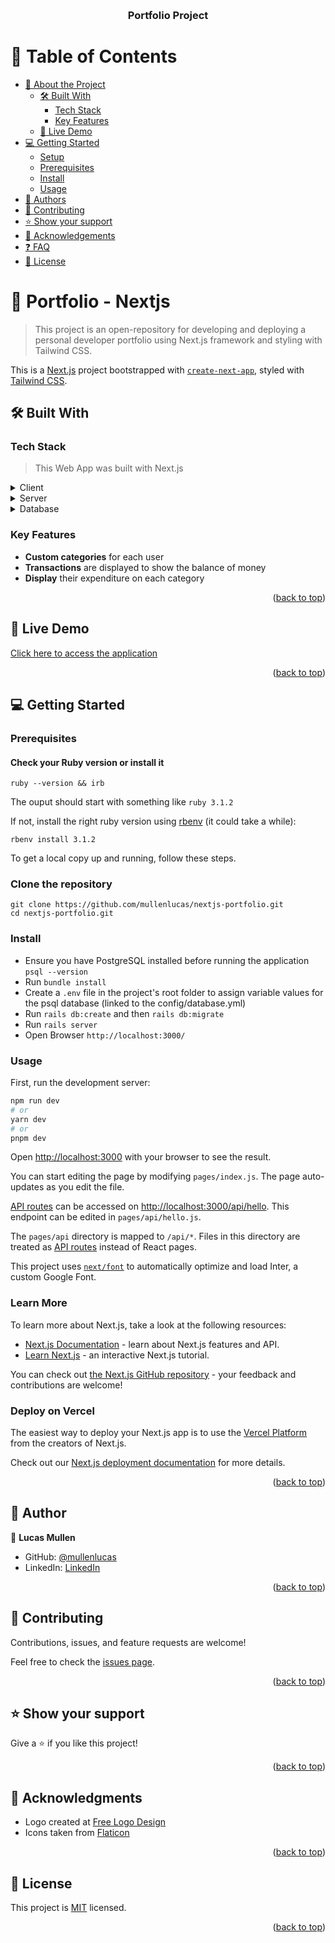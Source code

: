 <a name="readme-top"></a>

<div align="center">
  <!-- <img src="steerling-logo.png" alt="logo" width="240"  height="auto" /> -->
  <br/>
  <h3><b>Portfolio Project</b></h3>
</div>

# 📗 Table of Contents

- [📖 About the Project](#about-project)
  - [🛠 Built With](#built-with)
    - [Tech Stack](#tech-stack)
    - [Key Features](#key-features)
  - [🚀 Live Demo](#live-demo)
- [💻 Getting Started](#getting-started)
  - [Setup](#setup)
  - [Prerequisites](#prerequisites)
  - [Install](#install)
  - [Usage](#usage)
- [👥 Authors](#authors)
- [🤝 Contributing](#contributing)
- [⭐️ Show your support](#support)
- [🙏 Acknowledgements](#acknowledgements)
- [❓ FAQ](#faq)
- [📝 License](#license)

# 📖 Portfolio - Nextjs <a name="about-project"></a>

> This project is an open-repository for developing and deploying a personal developer portfolio using Next.js framework and styling with Tailwind CSS.

This is a [Next.js](https://nextjs.org/) project bootstrapped with [`create-next-app`](https://github.com/vercel/next.js/tree/canary/packages/create-next-app), styled with [Tailwind CSS](https://tailwindcss.com/docs/guides/nextjs).

## 🛠 Built With <a name="built-with"></a>

### Tech Stack <a name="tech-stack"></a>

> This Web App was built with Next.js

<details>
  <summary>Client</summary>
  <ul>
    <li><a href="https://www.ruby-lang.org/en/">Ruby</a></li>
  </ul>
</details>

<details>
  <summary>Server</summary>
  <ul>
    <li><a href="https://rubyonrails.org/">Rails</a></li>
  </ul>
</details>

<details>
<summary>Database</summary>
  <ul>
    <li><a href="https://www.postgresql.org/">PostgreSQL</a></li>
  </ul>
</details>

<!-- Features -->

### Key Features <a name="key-features"></a>

- **Custom categories** for each user
- **Transactions** are displayed to show the balance of money
- **Display** their expenditure on each category

<p align="right">(<a href="#readme-top">back to top</a>)</p>

## 🚀 Live Demo <a name="live-demo"></a>

[Click here to access the application](https://steerling.onrender.com/)

<!-- - [Live Demo Link](https://yourdeployedapplicationlink.com) -->

<p align="right">(<a href="#readme-top">back to top</a>)</p>

## 💻 Getting Started <a name="getting-started"></a>

### Prerequisites

#### Check your Ruby version or install it

```shell
ruby --version && irb
```

The ouput should start with something like `ruby 3.1.2`

If not, install the right ruby version using [rbenv](https://github.com/rbenv/rbenv) (it could take a while):

```shell
rbenv install 3.1.2
```

To get a local copy up and running, follow these steps.

### Clone the repository

```shell
git clone https://github.com/mullenlucas/nextjs-portfolio.git
cd nextjs-portfolio.git
```

### Install

- Ensure you have PostgreSQL installed before running the application `psql --version`
- Run `bundle install`
- Create a `.env` file in the project's root folder to assign variable values for the psql database (linked to the config/database.yml)
- Run `rails db:create` and then `rails db:migrate`
- Run `rails server`
- Open Browser `http://localhost:3000/`

### Usage

First, run the development server:

```bash
npm run dev
# or
yarn dev
# or
pnpm dev
```

Open [http://localhost:3000](http://localhost:3000) with your browser to see the result.

You can start editing the page by modifying `pages/index.js`. The page auto-updates as you edit the file.

[API routes](https://nextjs.org/docs/api-routes/introduction) can be accessed on [http://localhost:3000/api/hello](http://localhost:3000/api/hello). This endpoint can be edited in `pages/api/hello.js`.

The `pages/api` directory is mapped to `/api/*`. Files in this directory are treated as [API routes](https://nextjs.org/docs/api-routes/introduction) instead of React pages.

This project uses [`next/font`](https://nextjs.org/docs/basic-features/font-optimization) to automatically optimize and load Inter, a custom Google Font.

### Learn More

To learn more about Next.js, take a look at the following resources:

- [Next.js Documentation](https://nextjs.org/docs) - learn about Next.js features and API.
- [Learn Next.js](https://nextjs.org/learn) - an interactive Next.js tutorial.

You can check out [the Next.js GitHub repository](https://github.com/vercel/next.js/) - your feedback and contributions are welcome!

### Deploy on Vercel

The easiest way to deploy your Next.js app is to use the [Vercel Platform](https://vercel.com/new?utm_medium=default-template&filter=next.js&utm_source=create-next-app&utm_campaign=create-next-app-readme) from the creators of Next.js.

Check out our [Next.js deployment documentation](https://nextjs.org/docs/deployment) for more details.

<p align="right">(<a href="#readme-top">back to top</a>)</p>

## 👥 Author <a name="authors"></a>

👤 **Lucas Mullen**

- GitHub: [@mullenlucas](https://github.com/mullenlucas)
- LinkedIn: [LinkedIn](https://www.linkedin.com/in/lucas-mullen-447312119/)

<p align="right">(<a href="#readme-top">back to top</a>)</p>

## 🤝 Contributing <a name="contributing"></a>

Contributions, issues, and feature requests are welcome!

Feel free to check the [issues page](../../issues/).

<p align="right">(<a href="#readme-top">back to top</a>)</p>

## ⭐️ Show your support <a name="support"></a>

Give a ⭐️ if you like this project!

<p align="right">(<a href="#readme-top">back to top</a>)</p>

## 🙏 Acknowledgments <a name="acknowledgements"></a>

- Logo created at [Free Logo Design](https://freelogocreator.com/)
- Icons taken from [Flaticon](https://www.flaticon.com/)

<p align="right">(<a href="#readme-top">back to top</a>)</p>

## 📝 License <a name="license"></a>

This project is [MIT](./LICENSE.md) licensed.

<p align="right">(<a href="#readme-top">back to top</a>)</p>
